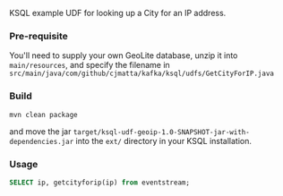 KSQL example UDF for looking up a City for an IP address.
### Pre-requisite
You'll need to supply your own GeoLite database, unzip it into `main/resources`, and specify the filename in `src/main/java/com/github/cjmatta/kafka/ksql/udfs/GetCityForIP.java`

### Build
```
mvn clean package
```

and move the jar `target/ksql-udf-geoip-1.0-SNAPSHOT-jar-with-dependencies.jar` into the `ext/` directory in your KSQL installation. 

### Usage
```sql
SELECT ip, getcityforip(ip) from eventstream;
```
